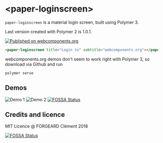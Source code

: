 # \<paper-loginscreen\>

`paper-loginscreen` is a material login screen, built using Polymer 3.

Last version created with Polymer 2 is 1.0.1.

[![Published on webcomponents.org](https://img.shields.io/badge/webcomponents.org-published-blue.svg)](https://www.webcomponents.org/element/cforgeard/paper-loginscreen)


```html
<paper-loginscreen title="Login to" subtitle="webcomponents.org"></paper-loginscreen>
```

webcomponents.org demos don't seem to work right with Polymer 3, so download via Github and run
```
polymer serve
```

## Demos

![Demo 1](https://rawgit.com/cforgeard/paper-loginscreen/master/demo1.PNG)
![Demo 2](https://rawgit.com/cforgeard/paper-loginscreen/master/demo2.PNG)
[![FOSSA Status](https://app.fossa.io/api/projects/git%2Bgithub.com%2Fcforgeard%2Fpaper-loginscreen.svg?type=shield)](https://app.fossa.io/projects/git%2Bgithub.com%2Fcforgeard%2Fpaper-loginscreen?ref=badge_shield)


## Credits and licence

MIT Licence
@ FORGEARD Clément 2018

[![FOSSA Status](https://app.fossa.io/api/projects/git%2Bgithub.com%2Fcforgeard%2Fpaper-loginscreen.svg?type=large)](https://app.fossa.io/projects/git%2Bgithub.com%2Fcforgeard%2Fpaper-loginscreen?ref=badge_large)